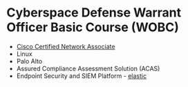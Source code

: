 # Cyberspace Defense Warrant Officer Basic Course (WOBC) 
* [Cisco Certified Network Associate](https://github.com/anakisst/Education/blob/main/WOBC/CCNA)
* Linux
* Palo Alto
* Assured Compliance Assessment Solution (ACAS)
* Endpoint Security and SIEM Platform - [elastic ](https://github.com/anakisst/Education/blob/main/WOBC/elastic)
